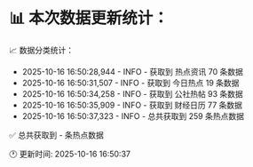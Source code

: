 📊 本次数据更新统计：
==========================

📈 数据分类统计：
- 2025-10-16 16:50:28,944 - INFO - 获取到 热点资讯 70 条数据
- 2025-10-16 16:50:31,507 - INFO - 获取到 今日热点 19 条数据
- 2025-10-16 16:50:34,258 - INFO - 获取到 公社热帖 93 条数据
- 2025-10-16 16:50:35,909 - INFO - 获取到 财经日历 77 条数据
- 2025-10-16 16:50:37,323 - INFO - 总共获取到 259 条热点数据

✅ 总共获取到 - 条热点数据

🕐 更新时间: 2025-10-16 16:50:37
